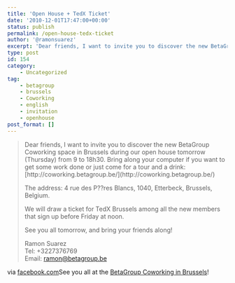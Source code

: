 ```yaml
---
title: 'Open House + TedX Ticket'
date: '2010-12-01T17:47:00+00:00'
status: publish
permalink: /open-house-tedx-ticket
author: '@ramonsuarez'
excerpt: 'Dear friends, I want to invite you to discover the new BetaGroup Coworking space in Brussels during our open house tomorrow (Thursday) from 9 to 18h30. Bring along your computer if you want to get some work done or just come for a tour and a drink...'
type: post
id: 154
category:
    - Uncategorized
tag:
    - betagroup
    - brussels
    - Coworking
    - english
    - invitation
    - openhouse
post_format: []
---
```

> <td class="data">Dear friends, I want to invite you to discover the new BetaGroup Coworking space in Brussels during our open house tomorrow (Thursday) from 9 to 18h30. Bring along your computer if you want to get some work done or just come for a tour and a drink: [<span>http://coworking.betagroup</span><span class="><span><a href=">.be/</span>](http://coworking.betagroup.be/)
> 
> The address: 4 rue des P??res Blancs, 1040, Etterbeck, Brussels, Belgium.
> 
> We will draw a ticket for TedX Brussels among all the new members that sign up before Friday at noon.
> 
> See you all tomorrow, and bring your friends along!
> 
> Ramon Suarez  
> Tel: +3227376769  
> Email: [ramon@betagroup.be](http://www.facebook.com/event.php?eid=160040477372169&num_event_invites=0/mailto:ramon@betagroup.be)
> 
> </td>

via [facebook.com](http://www.facebook.com/event.php?eid=160040477372169&num_event_invites=0)</div>See you all at the [BetaGroup Coworking in Brussels](http://coworking.betagroup.be)!

</div>